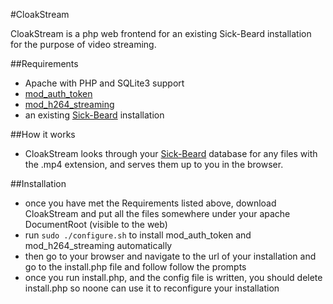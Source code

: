 #CloakStream

CloakStream is a php web frontend for an existing Sick-Beard installation for the purpose of video streaming.

##Requirements
* Apache with PHP and SQLite3 support
* [mod_auth_token](http://code.google.com/p/mod-auth-token/)
* [mod_h264_streaming](http://h264.code-shop.com/trac/wiki/Mod-H264-Streaming-Apache-Version2)
* an existing [Sick-Beard](https://github.com/midgetspy/Sick-Beard) installation

##How it works
* CloakStream looks through your [Sick-Beard](https://github.com/midgetspy/Sick-Beard) database for any files with the .mp4 extension, and serves them up to you in the browser.

##Installation
* once you have met the Requirements listed above, download CloakStream and put all the files somewhere under your apache DocumentRoot (visible to the web)
* run `sudo ./configure.sh` to install mod_auth_token and mod_h264_streaming automatically
* then go to your browser and navigate to the url of your installation and go to the install.php file and follow follow the prompts
* once you run install.php, and the config file is written, you should delete install.php so noone can use it to reconfigure your installation
